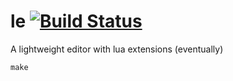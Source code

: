 # le [![Build Status](https://travis-ci.com/Isogash/le.svg?branch=master)](https://travis-ci.com/Isogash/le)
A lightweight editor with lua extensions (eventually)

    make
